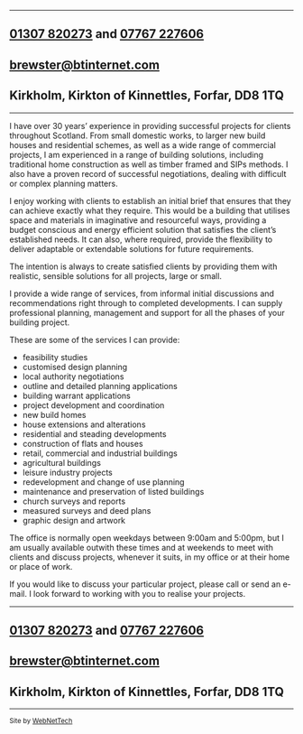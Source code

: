 ----
[01307 820273](tel:01307820273) and [07767 227606](tel:07767227606)
------------------------------------------------------------------------
[brewster@btinternet.com](mailto:brewster@btinternet.com)
----------------------------------------------------------------
Kirkholm, Kirkton of Kinnettles, Forfar, DD8 1TQ
------------------------------------------------

----

I have over 30 years’ experience in providing successful projects for clients throughout Scotland. From small domestic works, to larger new build houses and residential schemes, as well as a wide range of commercial projects, I am experienced in a range of building solutions, including traditional home construction as well as timber framed and SIPs methods. I also have a proven record of successful negotiations, dealing with difficult or complex planning matters.

I enjoy working with clients to establish an initial brief that ensures that they can achieve exactly what they require. This would be a building that utilises space and materials in imaginative and resourceful ways, providing a budget conscious and energy efficient solution that satisfies the client’s established needs. It can also, where required, provide the flexibility to deliver adaptable or extendable solutions for future requirements.

The intention is always to create satisfied clients by providing them with realistic, sensible solutions for all projects, large or small.


I provide a wide range of services, from informal initial discussions and recommendations right through to completed developments. I can supply professional planning, management and support for all the phases of your building project.

These are some of the services I can provide:

* feasibility studies
* customised design planning
* local authority negotiations
*	outline and detailed planning applications
*	building warrant applications
*	project development and coordination
*	new build homes
*	house extensions and alterations
*	residential and steading developments
*	construction of flats and houses
*	retail, commercial and industrial buildings
*	agricultural buildings
*	leisure industry projects
*	redevelopment and change of use planning
*	maintenance and preservation of listed buildings
*	church surveys and reports
*	measured surveys and deed plans
*	graphic design and artwork


The office is normally open weekdays between 9:00am and 5:00pm, but I am usually available outwith these times and at weekends to meet with clients and discuss projects, whenever it suits, in my office or at their home or place of work.

If you would like to discuss your particular project, please call or send an e-mail. I look forward to working with you to realise your projects.

----
[01307 820273](tel:01307820273) and [07767 227606](tel:07767227606)
------------------------------------------------------------------------
[brewster@btinternet.com](mailto:brewster@btinternet.com)
----------------------------------------------------------------
Kirkholm, Kirkton of Kinnettles, Forfar, DD8 1TQ
------------------------------------------------

----
<small>Site by [WebNetTech](http://webnette.ch)</small>
